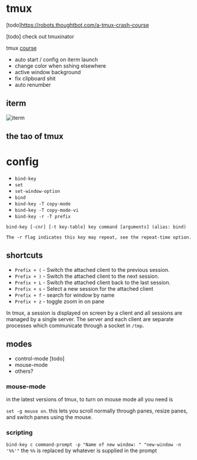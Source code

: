 # tmux

[todo]https://robots.thoughtbot.com/a-tmux-crash-course

[todo] check out tmuxinator

tmux [course](https://thoughtbot.com/upcase/tmux?utm_campaign=ad&utm_medium=referral&utm_source=robots.thoughtbot.com&utm_term=https://robots.thoughtbot.com/a-tmux-crash-course)

* auto start / config on iterm launch
* change color when sshing elsewhere
* active window background
* fix clipboard shit
* auto renumber

## iterm

![iterm](https://i.imgur.com/lsJwZ5b.png)

## the tao of tmux

# config

* `bind-key`
* `set`
* `set-window-option`
* `bind`
* `bind-key -T copy-mode`
* `bind-key -T copy-mode-vi`
* `bind-key -r -T prefix`

```
bind-key [-cnr] [-t key-table] key command [arguments] (alias: bind)

The -r flag indicates this key may repeat, see the repeat-time option.

```

## shortcuts
* `Prefix + (` - Switch the attached client to the previous session.
* `Prefix + )` - Switch the attached client to the next session.
* `Prefix + L` - Switch the attached client back to the last session.
* `Prefix + s` - Select a new session for the attached client
* `Prefix + f` - search for window by name
* `Prefix + z` - toggle zoom in on pane

In tmux, a session is displayed on screen by a client and all sessions are
managed by a single server. The server and each client are separate processes
which communicate through a socket in `/tmp`.

## modes

* control-mode [todo]
* mouse-mode
* others?


### mouse-mode

in the latest versions of tmux, to turn on mouse mode all you need is

`set -g mouse on`. this lets you scroll normally through panes, resize panes,
and switch panes using the mouse.

### scripting
`bind-key c command-prompt -p "Name of new window: " "new-window -n '%%'"`
the `%%` is replaced by whatever is supplied in the prompt
